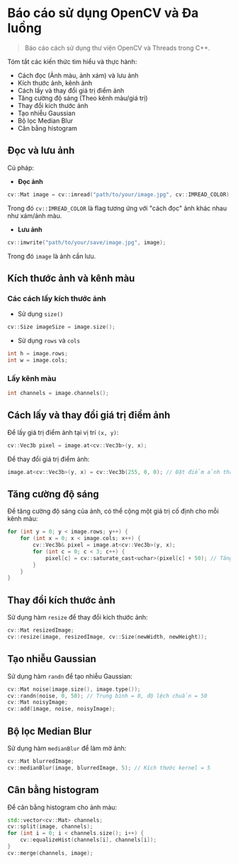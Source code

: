 # Báo cáo sử dụng OpenCV và Đa luồng

> Báo cáo cách sử dụng thư viện OpenCV và Threads trong C++.

Tóm tắt các kiến thức tìm hiểu và thực hành:
* Cách đọc (Ảnh màu, ảnh xám) và lưu ảnh
* Kích thước ảnh, kênh ảnh
* Cách lấy và thay đổi giá trị điểm ảnh
* Tăng cường độ sáng (Theo kênh màu/giá trị)
* Thay đổi kích thước ảnh
* Tạo nhiễu Gaussian
* Bộ lọc Median Blur
* Cân bằng histogram

## Đọc và lưu ảnh

Cú pháp:

* **Đọc ảnh**
```c++
cv::Mat image = cv::imread("path/to/your/image.jpg", cv::IMREAD_COLOR);
```
Trong đó `cv::IMREAD_COLOR` là flag tương ứng với "cách đọc" ảnh khác nhau như xám/ảnh màu.

* **Lưu ảnh**
```c++
cv::imwrite("path/to/your/save/image.jpg", image);
```
Trong đó `image` là ảnh cần lưu.

## Kích thước ảnh và kênh màu

### Các cách lấy kích thước ảnh
* Sử dụng `size()`
```c++
cv::Size imageSize = image.size();
```
* Sử dụng `rows` và `cols`
```c++
int h = image.rows;
int w = image.cols;
```

### Lấy kênh màu
```c++
int channels = image.channels();
```

## Cách lấy và thay đổi giá trị điểm ảnh
Để lấy giá trị điểm ảnh tại vị trí `(x, y)`:
```c++
cv::Vec3b pixel = image.at<cv::Vec3b>(y, x);
```
Để thay đổi giá trị điểm ảnh:
```c++
image.at<cv::Vec3b>(y, x) = cv::Vec3b(255, 0, 0); // Đặt điểm ảnh thành màu đỏ
```

## Tăng cường độ sáng
Để tăng cường độ sáng của ảnh, có thể cộng một giá trị cố định cho mỗi kênh màu:
```c++
for (int y = 0; y < image.rows; y++) {
    for (int x = 0; x < image.cols; x++) {
        cv::Vec3b& pixel = image.at<cv::Vec3b>(y, x);
        for (int c = 0; c < 3; c++) {
            pixel[c] = cv::saturate_cast<uchar>(pixel[c] + 50); // Tăng sáng 50
        }
    }
}
```

## Thay đổi kích thước ảnh
Sử dụng hàm `resize` để thay đổi kích thước ảnh:
```c++
cv::Mat resizedImage;
cv::resize(image, resizedImage, cv::Size(newWidth, newHeight));
```

## Tạo nhiễu Gaussian
Sử dụng hàm `randn` để tạo nhiễu Gaussian:
```c++
cv::Mat noise(image.size(), image.type());
cv::randn(noise, 0, 50); // Trung bình = 0, độ lệch chuẩn = 50
cv::Mat noisyImage;
cv::add(image, noise, noisyImage);
```

## Bộ lọc Median Blur
Sử dụng hàm `medianBlur` để làm mờ ảnh:
```c++
cv::Mat blurredImage;
cv::medianBlur(image, blurredImage, 5); // Kích thước kernel = 5
```

## Cân bằng histogram
Để cân bằng histogram cho ảnh màu:
```c++
std::vector<cv::Mat> channels;
cv::split(image, channels);
for (int i = 0; i < channels.size(); i++) {
    cv::equalizeHist(channels[i], channels[i]);
}
cv::merge(channels, image);
```